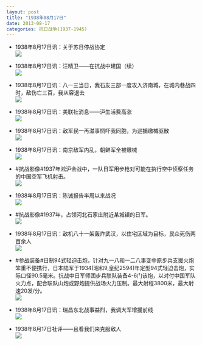 ```yaml
---
layout: post
title: "1938年08月17日"
date: 2013-08-17
categories: 抗日战争(1937-1945)
---
```


<meta name="referrer" content="no-referrer" />

- 1938年8月17日讯：关于苏日停战协定 <br/><img src="https://ww3.sinaimg.cn/large/aca367d8jw1e7q25lvjyrj20c10zt42u.jpg" />

- 1938年8月17日讯：汪精卫——在抗战中建国（续） <br/><img src="https://ww3.sinaimg.cn/large/aca367d8jw1e7q0f5y42vj20c10bwwfb.jpg" />

- 1938年8月17日讯：八一三当日，我石友三部一度攻入济南城，在城内巷战四时，敌伤亡三百，我从容退去 <br/><img src="https://ww3.sinaimg.cn/large/aca367d8jw1e7pyotl9zkj20c114cgpf.jpg" />

- 1938年8月17日讯：美联社消息——沪生活费高涨 <br/><img src="https://ww4.sinaimg.cn/large/aca367d8jw1e7pwycmcdmj20ae06l74y.jpg" />

- 1938年8月17日讯：敌军民一再滋事恫吓我同胞，为巡捕缴械驱散 <br/><img src="https://ww3.sinaimg.cn/large/aca367d8jw1e7pthjf9wvj20b90p1mza.jpg" />

- 1938年8月17日讯：南京敌军内乱，朝鲜军全被缴械 <br/><img src="https://ww1.sinaimg.cn/large/aca367d8jw1e7pq0nzmaij206j0h5js3.jpg" />

- #抗战影像#1937年淞沪会战中，一队日军用步枪对可能在执行空中侦察任务的中国空军飞机射击。 <br/><img src="https://ww2.sinaimg.cn/large/aca367d8jw1e7po0d06opj20nc0d877c.jpg" />

- 1938年8月17日讯：陈诚报告半周以来战况 <br/><img src="https://ww4.sinaimg.cn/large/aca367d8jw1e7pktgb4j4j20c10sqn1a.jpg" />

- #抗战影像#1937年，占领河北石家庄附近某城镇的日军。 <br/><img src="https://ww4.sinaimg.cn/large/aca367d8jw1e7pit0p38sj20jg0fqgq4.jpg" />

- 1938年8月17日讯：敌机八十一架轰炸武汉，以住宅区域为目标，民众死伤两百余人 <br/><img src="https://ww4.sinaimg.cn/large/aca367d8jw1e7phcmm4g2j208j0ptmz4.jpg" />

- #参战装备#日制94式轻迫击炮，针对九一八和一二八事变中原步兵支援火炮笨重不便携行，日本陆军于1934(昭和9,皇纪2594)年定型94式轻迫击炮，实际口径90.5毫米。抗战中日军师团步兵联队装备4-6门该炮，以对付中国军队火力点，配合联队山炮或野炮提供战场火力压制。最大射程3800米，最大射速20发/分。 <br/><img src="https://ww3.sinaimg.cn/large/aca367d8jw1e7pfc9z6tfj20c10oljtk.jpg" />

- 1938年8月17日讯：瑞昌东北战事益烈，我调大军增援前线 <br/><img src="https://ww4.sinaimg.cn/large/aca367d8jw1e7pdvpez3mj2091142ad0.jpg" />

- 1938年8月17日社评——且看我们来克服敌人 <br/><img src="https://ww2.sinaimg.cn/large/aca367d8jw1e7pc586xrqj20c10ko42f.jpg" />

